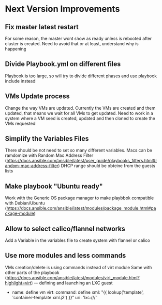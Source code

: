 # Next Version Improvements #



## Fix master latest restart ##


For some reason, the master wont show as ready unless is rebooted after cluster is created.
Need to avoid that or at least, understand why is happening

## Divide Playbook.yml on different files ##
Playbook is too large, so will try to divide different phases and use playbook include instead

## VMs Update process ##
Change the way VMs are updated. Currently the VMs are created and them updated, that means we wait for all VMs to get updated.
Need to work in a system where a VM seed is created, updated and then cloned to create the VMs requested

## Simplify the Variables Files ##
There should be not need to set so many different variables.
Macs can be ramdomize with Random Mac Address Filter (https://docs.ansible.com/ansible/latest/user_guide/playbooks_filters.html#random-mac-address-filter)
DHCP range should be obteine from the guests lists

## Make playbook "Ubuntu ready" ##
Work with the Generic OS package manager to make playbbok compatible with Debian/Ubuntu (https://docs.ansible.com/ansible/latest/modules/package_module.html#package-module)

## Allow to select calico/flannel networks ##
Add a Variable in the variables file to create system with flannel or calico


## Use more modules and less commands ##
VMs creation/delete is using commands instead of virt module
Same with other parts of the playbook
(https://docs.ansible.com/ansible/latest/modules/virt_module.html?highlight=virt)
-- defining and launching an LXC guest
- name: define vm
  virt:
    command: define
    xml: "{{ lookup('template', 'container-template.xml.j2') }}"
    uri: 'lxc:///'
